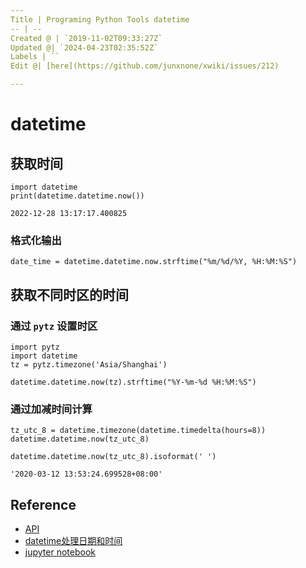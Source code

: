 ```yaml
---
Title | Programing Python Tools datetime
-- | --
Created @ | `2019-11-02T09:33:27Z`
Updated @| `2024-04-23T02:35:52Z`
Labels | ``
Edit @| [here](https://github.com/junxnone/xwiki/issues/212)

---
```

# datetime


## 获取时间

```
import datetime
print(datetime.datetime.now())
```
```
2022-12-28 13:17:17.400825
```

### 格式化输出

```
date_time = datetime.datetime.now.strftime("%m/%d/%Y, %H:%M:%S")
```


## 获取不同时区的时间

### 通过 `pytz` 设置时区

```
import pytz
import datetime
tz = pytz.timezone('Asia/Shanghai')

datetime.datetime.now(tz).strftime("%Y-%m-%d %H:%M:%S")
```


### 通过加减时间计算

```
tz_utc_8 = datetime.timezone(datetime.timedelta(hours=8))
datetime.datetime.now(tz_utc_8)
```

```
datetime.datetime.now(tz_utc_8).isoformat(' ')
```

```
'2020-03-12 13:53:24.699528+08:00'
```

## Reference
- [API](https://docs.python.org/3/library/datetime.html#module-datetime)
- [datetime处理日期和时间](https://www.cnblogs.com/qisq/p/7614398.html)
- [jupyter notebook](https://github.com/junxnone/examples/blob/master/python/python_datetime.ipynb)

